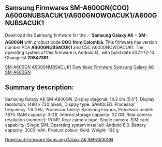 <h2>Samsung Firmwares SM-A600GN(COO) A600GNUBSACUK1/A600GNOWOACUK1/A600GNUBSACUK1</h2>
Download the Samsung firmware for the ✅ <strong>Samsung Galaxy A6 </strong> ⭐ <strong>SM-A600GN</strong> with product code <strong>COO</strong> <strong> from Colombia</strong>. This firmware has version number PDA <strong>A600GNUBSACUK1</strong> and CSC A600GNOWOACUK1. The operating system of this firmware is Android Q , with build date 2021-12-10. Changelist <strong>20847361</strong>.


[SM-A600GN](https://samfirm.shop/samsung/model/SM-A600GN)
[A600GNUBSACUK1](https://samfirm.shop/samsung/pda/A600GNUBSACUK1)
[Download Firmware Samsung Galaxy A6 SM-A600GN](https://samfirm.shop/samsung/firmware/481413)
<h2>Summary description:</h2>
<p>Samsung Galaxy A6 SM-A600GN. Display diagonal: 14.2 cm (5.6"), Display resolution: 1480 x 720 pixels, Display type: SAMOLED. Processor frequency: 1.6 GHz, Processor family: Samsung Exynos, Processor model: 7870. RAM capacity: 3 GB, Internal storage capacity: 32 GB. Rear camera resolution (numeric): 16 MP, Rear camera type: Single camera. SIM card capability: Single SIM. Operating system installed: Android 8.0. Battery capacity: 3000 mAh. Product colour: Gold. Weight: 162 g</p>


[Download Firmware Samsung Galaxy A6 SM-A600GN](https://samfirm.shop/samsung/firmware/481413)
